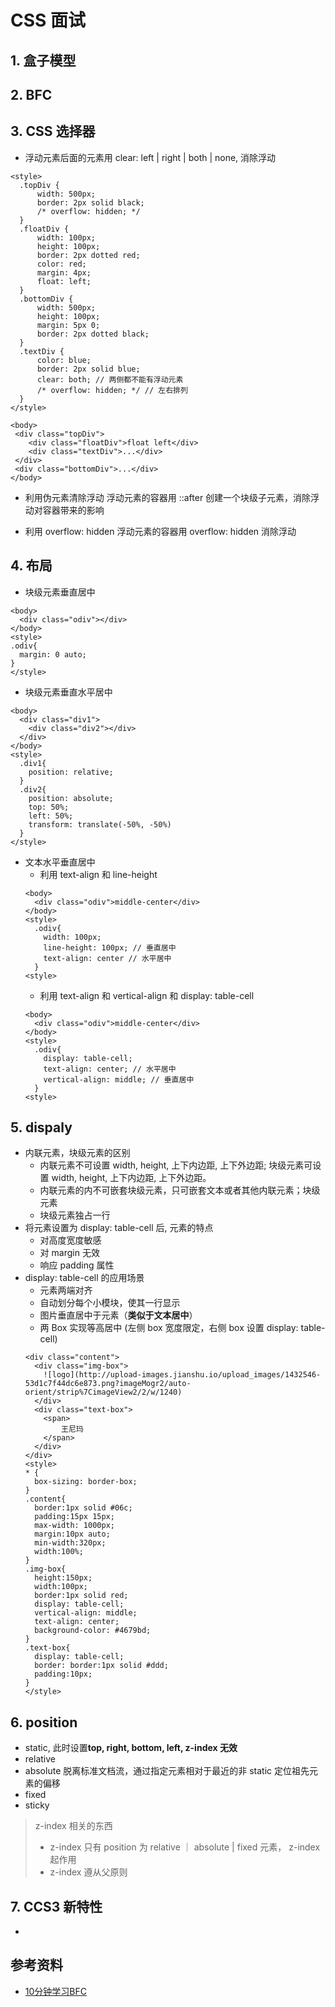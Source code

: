 # CSS 面试

## 1. 盒子模型
## 2. BFC

## 3. CSS 选择器
- 浮动元素后面的元素用 clear: left | right | both | none, 消除浮动
```
<style>
  .topDiv {
      width: 500px;
      border: 2px solid black;
      /* overflow: hidden; */
  }
  .floatDiv {
      width: 100px;
      height: 100px;
      border: 2px dotted red;
      color: red;
      margin: 4px;
      float: left;
  }
  .bottomDiv {
      width: 500px;
      height: 100px;
      margin: 5px 0;
      border: 2px dotted black;
  }
  .textDiv {
      color: blue;
      border: 2px solid blue;
      clear: both; // 两侧都不能有浮动元素
      /* overflow: hidden; */ // 左右排列
  }
</style>

<body>
 <div class="topDiv">
    <div class="floatDiv">float left</div>
    <div class="textDiv">...</div>
 </div>
 <div class="bottomDiv">...</div>
</body>
```
- 利用伪元素清除浮动
浮动元素的容器用 ::after 创建一个块级子元素，消除浮动对容器带来的影响

- 利用 overflow: hidden
浮动元素的容器用 overflow: hidden 消除浮动

## 4. 布局
- 块级元素垂直居中

```
<body>
  <div class="odiv"></div>
</body>
<style>
.odiv{
  margin: 0 auto;
}
</style>
```

- 块级元素垂直水平居中

```
<body>
  <div class="div1">
    <div class="div2"></div>
  </div>
</body>
<style>
  .div1{
    position: relative;
  }
  .div2{
    position: absolute;
    top: 50%;
    left: 50%;
    transform: translate(-50%, -50%)
  }
</style>
```

- 文本水平垂直居中
  - 利用 text-align 和 line-height
  ```
  <body>
    <div class="odiv">middle-center</div>
  </body>
  <style>
    .odiv{
      width: 100px;
      line-height: 100px; // 垂直居中
      text-align: center // 水平居中
    }
  <style>
  ```
  - 利用 text-align 和 vertical-align 和 display: table-cell
  ```
  <body>
    <div class="odiv">middle-center</div>
  </body>
  <style>
    .odiv{
      display: table-cell;
      text-align: center; // 水平居中
      vertical-align: middle; // 垂直居中
    }
  <style>
  ```

## 5. dispaly
- 内联元素，块级元素的区别
  - 内联元素不可设置 width, height, 上下内边距, 上下外边距; 块级元素可设置 width, height, 上下内边距, 上下外边距。
  - 内联元素的内不可嵌套块级元素，只可嵌套文本或者其他内联元素；块级元素
  - 块级元素独占一行
- 将元素设置为 display: table-cell 后, 元素的特点
  - 对高度宽度敏感
  - 对 margin 无效
  - 响应 padding 属性
- display: table-cell 的应用场景
  - 元素两端对齐
  - 自动划分每个小模块，使其一行显示
  - 图片垂直居中于元素（**类似于文本居中**）
  - 两 Box 实现等高居中 (左侧 box 宽度限定，右侧 box 设置 display: table-cell)
  ```
  <div class="content">
    <div class="img-box">
      ![logo](http://upload-images.jianshu.io/upload_images/1432546-53d1c7f44dc6e873.png?imageMogr2/auto-orient/strip%7CimageView2/2/w/1240)
    </div>
    <div class="text-box">
      <span>
          王尼玛
      </span>
    </div>
  </div>
  <style>
  * {
    box-sizing: border-box;
  }
  .content{
    border:1px solid #06c;
    padding:15px 15px;
    max-width: 1000px;
    margin:10px auto;
    min-width:320px;
    width:100%;
  }
  .img-box{
    height:150px;
    width:100px;
    border:1px solid red;
    display: table-cell;
    vertical-align: middle;
    text-align: center;
    background-color: #4679bd;
  }
  .text-box{
    display: table-cell;
    border: border:1px solid #ddd;
    padding:10px;
  }
  </style>
  ```

## 6. position
- static, 此时设置**top, right, bottom, left, z-index 无效**
- relative 
- absolute 脱离标准文档流，通过指定元素相对于最近的非 static 定位祖先元素的偏移
- fixed
- sticky

> z-index 相关的东西
> - z-index 只有 position 为 relative ｜ absolute | fixed 元素， z-index 起作用
> - z-index 遵从父原则

## 7. CCS3 新特性
- 

## 参考资料
- [10分钟学习BFC](https://zhuanlan.zhihu.com/p/25321647)
